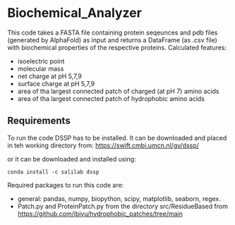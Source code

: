 # Biochemical_Analyzer

This code takes a FASTA file containing protein seqeunces and pdb files (generated by AlphaFold) as input and returns a DataFrame (as .csv file) with biochemical properties of the respective proteins. 
Calculated features: 

- isoelectric point
- molecular mass
- net charge at pH 5,7,9
- surface charge at pH 5,7,9
- area of tha largest connected patch of charged (at pH 7) amino acids
- area of tha largest connected patch of hydrophobic amino acids


## Requirements

To run the code DSSP has to be installed. It can be downloaded and placed in teh working directory from:
https://swift.cmbi.umcn.nl/gv/dssp/

or it can be downloaded and installed using:

    conda install -c salilab dssp

Required packages to run this code are:

* general: pandas, numpy, biopython, scipy, matplotlib, seaborn, regex.
* Patch.py and ProteinPatch.py from the directory src/ResidueBased from https://github.com/ibivu/hydrophobic_patches/tree/main

